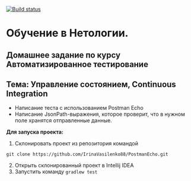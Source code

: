 [![Build status](https://ci.appveyor.com/api/projects/status/5giw2fsq30smjoey?svg=true)](https://ci.appveyor.com/project/IrinaVasilenko88/postmanecho)

# Обучение в Нетологии.

## Домашнее задание по курсу Автоматизированное тестирование

## Тема: Управление состоянием, Continuous Integration

- Написание теста с использованием Postman Echo
- Написание JsonPath-выражения, которое проверит, что в нужном поле хранятся отправленные данные.

**Для запуска проекта:**
1. Склонировать проект из репозитория командой 

```
git clone https://github.com/IrinaVasilenko88/PostmanEcho.git
``` 
2. Открыть склонированный проект в Intellij IDEA
3. Запустить команду ```gradlew test```
